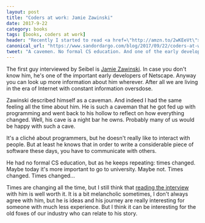 ```yaml
---
layout: post
title: "Coders at work: Jamie Zawinski"
date: 2017-9-22
category: books
tags: [books, coders at work]
header: "Recently I started to read <a href=\"http://amzn.to/2wKEeVt\">Coders at Work: Reflections on the Craft of Programming</a> from <a href=\"https://twitter.com/peterseibel\">Peter Seibel</a>. Basically it is a huge book of long interviews with well-known, established developers. First I wanted to write a blog post about the whole book but in the second chapter I decided it'd be better to write a short memo after each chapter. "
canonical_url: "https://www.sandordargo.com/blog/2017/09/22/coders-at-work-jamie-zawinski"
tweet: "A cavemen. No formal CS education. And one of the early developers of Netscape."
---
```


The first guy interviewed by Seibel is [Jamie Zawinski](https://www.jwz.org/about.html). In case you don't know him, he's one of the important early developers of Netscape. Anyway you can look up more information about him wherever. After all we are living in the era of Internet with constant information oversdose.

Zawinski described himself as a caveman. And indeed I had the same feeling all the time about him. He is such a caveman that he got fed up with programming and went back to his hollow to reflect on how everything changed. Well, his cave is a night bar he owns. Probably many of us would be happy with such a cave. 

It's a cliché about programmers, but he doesn't really like to interact with people. But at least he knows that in order to write a considerable piece of software these days, you have to communicate with others.

He had no formal CS education, but as he keeps repeating: times changed. Maybe today it's more important to go to university. Maybe not. Times changed. Times changed...

Times are changing all the time, but I still think that [reading the interview](http://amzn.to/2wKEeVt) with him is well worth it. It is a bit melancholic sometimes, I don't always agree with him, but he is ideas and his journey are really interesting for someone with much less experience. But I think it can be interesting for the old foxes of our industry who can relate to his story.